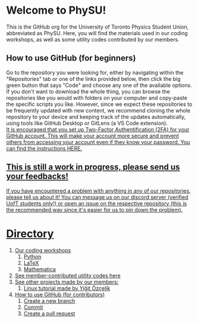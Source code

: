 # Welcome to PhySU!

This is the GitHub org for the University of Toronto Physics Student Union, abbreviated as PhySU. Here, you will find the materials used in our coding workshops, as well as some utility codes contributed by our members.

## How to use GitHub (for beginners)

Go to the repository you were looking for, either by navigating within the "Repositories" tab or one of the links provided below, then click the big green button that says "Code" and choose any one of the available options. If you don't want to download the whole thing, you can browse the repositories like you would with folders on your computer and copy-paste the specific scripts you like. However, since we expect these repositories to be frequently updated with new content, we recommend cloning the whole repository to your device and keeping track of the updates automatically, using tools like GitHub Desktop or GitLens (a VS Code extension).<br>
<u>
It is encouraged that you set up Two-Factor Authentification (2FA) for your GitHub account. This will make your account more secure and prevent others from accessing your account even if they know your password. You can find the instructions [HERE](https://docs.github.com/en/authentication/securing-your-account-with-two-factor-authentication-2fa/configuring-two-factor-authentication).

## This is still a work in progress, please send us your feedbacks!
If you have encountered a problem with anything in any of our repositories, please tell us about it! You can message us on our [discord server](https://discord.com/invite/Ss5SyxR) (verified UofT students only!) or open an issue on the respective repository (this is the recommended way since it's easier for us to pin down the problem).

# Directory

1. Our coding workshops
    1. [Python](https://github.com/UofT-PhySU/Python-Workshop)
    2. [LaTeX](https://github.com/UofT-PhySU/LaTeX-Workshop)
    3. [Mathematica](https://github.com/UofT-PhySU/Mathematica-workshop)
2. See member-contributed utility codes [here](https://github.com/UofT-PhySU/Community-Utilities)
3. See other projects made by our members:
    1. [Linux tutorial](https://github.com/UofT-PhySU/Linux-Tutorials) made by Yiǧit Özçelik
4. How to use GitHub (for contributors)
    1. [Create a new branch](https://docs.github.com/en/desktop/contributing-and-collaborating-using-github-desktop/making-changes-in-a-branch/managing-branches)
    2. [Commit](https://github.com/git-guides/git-commit)
    3. [Create a pull request](https://docs.github.com/en/pull-requests/collaborating-with-pull-requests/proposing-changes-to-your-work-with-pull-requests/creating-a-pull-request)

